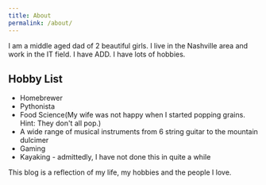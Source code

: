 ```yaml
---
title: About
permalink: /about/
---
```


I am a middle aged dad of 2 beautiful girls.
I live in the Nashville area and work in the IT field.
I have ADD.
I have lots of hobbies.

## Hobby List

  *  Homebrewer
  *  Pythonista
  *  Food Science(My wife was not happy when I started popping grains. Hint: They don't all pop.)
  *  A wide range of musical instruments from 6 string guitar to the mountain dulcimer
  *  Gaming
  *  Kayaking - admittedly, I have not done this in quite a while

This blog is a reflection of my life, my hobbies and the people I love.
